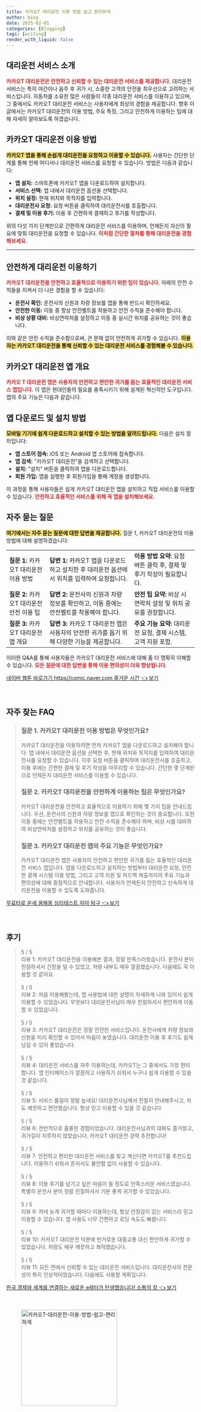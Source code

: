 ```yaml
---
title: 카카오T 대리운전 이용 방법 쉽고 편리하게
author: bing
date: 2025-02-01
categories: [Blogging]
tags: [writing]
render_with_liquid: false
---
```



<h2 id='대리운전 서비스 소개'>대리운전 서비스 소개</h2>

<p><b><span style="color: #ee2323;">카카오T 대리운전은 안전하고 신뢰할 수 있는 대리운전 서비스를 제공합니다.</span></b> 대리운전 서비스는 특히 야간이나 음주 후 귀가 시, 소중한 고객의 안전을 최우선으로 고려하는 서비스입니다. 자동차를 소유한 많은 사람들이 각종 대리운전 서비스를 이용하고 있으며, 그 중에서도 카카오T 대리운전 서비스는 사용자에게 최상의 경험을 제공합니다. 향후 이 글에서는 카카오T 대리운전의 이용 방법, 주요 특징, 그리고 안전하게 이용하는 팁에 대해 자세히 알아보도록 하겠습니다.</p>

<h2 id='카카오T 대리운전 이용 방법'>카카오T 대리운전 이용 방법</h2>

<p><b><span style="background-color: #ffe066;">카카오T 앱을 통해 손쉽게 대리운전을 요청하고 이용할 수 있습니다.</span></b> 사용자는 간단한 단계를 통해 언제 어디서나 대리운전 서비스를 요청할 수 있습니다. 방법은 다음과 같습니다:</p>

<ul>
    <li><b>앱 설치:</b> 스마트폰에 카카오T 앱을 다운로드하여 설치합니다.</li>
    <li><b>서비스 선택:</b> 앱 내에서 대리운전 옵션을 선택합니다.</li>
    <li><b>위치 설정:</b> 현재 위치와 목적지를 입력합니다.</li>
    <li><b>대리운전사 요청:</b> 요청 버튼을 클릭하여 대리운전사를 호출합니다.</li>
    <li><b>결제 및 이용 후기:</b> 이용 후 간편하게 결제하고 후기를 작성합니다.</li>
</ul>

<p>위의 다섯 가지 단계만으로 간편하게 대리운전 서비스를 이용하며, 언제든지 자신의 필요에 맞춰 대리운전을 요청할 수 있습니다. <b><span style="color: #ee2323;">이처럼 간단한 절차를 통해 대리운전을 경험해보세요.</span></b></p>

<hr />

<h2 id='안전하게 대리운전 이용하기'>안전하게 대리운전 이용하기</h2>

<p><b><span style="color: #ee2323;">카카오T 대리운전을 안전하고 효율적으로 이용하기 위한 팁이 있습니다.</span></b> 아래의 안전 수칙들을 지켜서 더 나은 경험을 할 수 있습니다:</p>

<ul>
    <li><b>운전사 확인:</b> 운전사의 신원과 차량 정보를 앱을 통해 반드시 확인하세요.</li>
    <li><b>안전한 이동:</b> 이동 중 항상 안전벨트를 착용하고 안전 수칙을 준수해야 합니다.</li>
    <li><b>비상 상황 대비:</b> 비상연락처를 설정하고 이동 중 실시간 위치를 공유하는 것이 좋습니다.</li>
</ul>

<p>이와 같은 안전 수칙을 준수함으로써, 큰 문제 없이 안전하게 귀가할 수 있습니다. <b><span style="background-color: #ffe066;">이용자는 카카오T 대리운전을 통해 신뢰할 수 있는 대리운전 서비스를 경험해볼 수 있습니다.</span></b></p>

<h2 id='카카오T 대리운전 앱 개요'>카카오T 대리운전 앱 개요</h2>

<p><b><span style="color: #ee2323;">카카오 T 대리운전 앱은 사용자의 안전하고 편안한 귀가를 돕는 효율적인 대리운전 서비스 앱입니다.</span></b> 이 앱은 현대인들의 필요를 충족시키기 위해 설계된 혁신적인 도구입니다. 앱의 주요 기능은 다음과 같습니다.</p>

<h2 id='앱 다운로드 및 설치 방법'>앱 다운로드 및 설치 방법</h2>

<p><b><span style="background-color: #ffe066;">모바일 기기에 쉽게 다운로드하고 설치할 수 있는 방법을 알려드립니다.</span></b> 다음은 설치 절차입니다:</p>

<ul>
    <li><b>앱 스토어 접속:</b> iOS 또는 Android 앱 스토어에 접속합니다.</li>
    <li><b>앱 검색:</b> "카카오T 대리운전"을 검색하고 선택합니다.</li>
    <li><b>설치:</b> "설치" 버튼을 클릭하여 앱을 다운로드합니다.</li>
    <li><b>회원 가입:</b> 앱을 실행한 후 회원가입을 통해 계정을 생성합니다.</li>
</ul>

<p>이 과정을 통해 사용자들은 쉽게 카카오T 대리운전 앱을 설치하고 직접 서비스를 이용할 수 있습니다. <b><span style="color: #ee2323;">안전하고 효율적인 서비스를 위해 꼭 앱을 설치해보세요.</span></b></p>

<h2 id='자주 묻는 질문'>자주 묻는 질문</h2>

<p><b><span style="background-color: #ffe066;">여기에서는 자주 묻는 질문에 대한 답변을 제공합니다.</span></b> 질문 1, 카카오T 대리운전의 이용 방법에 대해 설명하겠습니다:</p>

<table>
    <tr>
        <td><b>질문 1:</b> 카카오T 대리운전 이용 방법</td>
        <td><b>답변 1:</b> 카카오T 앱을 다운로드하고 설치한 후 대리운전 옵션에서 위치를 입력하여 요청합니다.</td>
        <td><b>이용 방법 요약:</b> 요청 버튼 클릭 후, 결제 및 후기 작성이 필요합니다.</td>
    </tr>
    <tr>
        <td><b>질문 2:</b> 카카오T 대리운전 안전 이용 팁</td>
        <td><b>답변 2:</b> 운전사의 신원과 차량 정보를 확인하고, 이동 중에는 안전벨트를 착용해야 합니다.</td>
        <td><b>안전 팁 요약:</b> 비상 시 연락처 설정 및 위치 공유를 권장합니다.</td>
    </tr>
    <tr>
        <td><b>질문 3:</b> 카카오T 대리운전 앱 개요</td>
        <td><b>답변 3:</b> 카카오 T 대리운전 앱은 사용자의 안전한 귀가를 돕기 위해 다양한 기능을 제공합니다.</td>
        <td><b>주요 기능 요약:</b> 대리운전 요청, 결제 시스템, 고객 지원 포함.</td>
    </tr>
</table>

<p>이러한 Q&A를 통해 사용자들은 카카오T 대리운전 서비스에 대해 좀 더 명확히 이해할 수 있습니다. <b><span style="color: #ee2323;">모든 질문에 대한 답변을 통해 이용 편의성이 더욱 향상됩니다.</span></b></p>


<p><a class="click-button" title="네이버 웹툰 바로가기 https//comic.naver.com 즐거운 시간" href="https://aptwhite.github.io/posts/%EB%84%A4%EC%9D%B4%EB%B2%84-%EC%9B%B9%ED%88%B0-%EB%B0%94%EB%A1%9C%EA%B0%80%EA%B8%B0-httpscomic.naver.com-%EC%A6%90%EA%B1%B0%EC%9A%B4-%EC%8B%9C%EA%B0%84/" rel="dofollow">네이버 웹툰 바로가기 https//comic.naver.com 즐거운 시간 👈 보기</a></p><br>
<h2 id='자주_찾는_FAQ'>자주 찾는 FAQ</h2>
<div itemscope="" itemtype="https://schema.org/FAQPage"> 
<blockquote> 
<div itemscope="" itemprop="mainEntity" itemtype="https://schema.org/Question"> 
<h3 itemprop="name">질문 1. 카카오T 대리운전 이용 방법은 무엇인가요?</h3> 
<div itemscope="" itemprop="acceptedAnswer" itemtype="https://schema.org/Answer"> 
<span itemprop="text"> 
<p>카카오T 대리운전을 이용하려면 먼저 카카오T 앱을 다운로드하고 설치해야 합니다. 앱 내에서 대리운전 옵션을 선택한 후, 현재 위치와 목적지를 입력하여 대리운전사를 요청할 수 있습니다. 이후 요청 버튼을 클릭하여 대리운전사를 호출하고, 이용 후에는 간편한 결제 및 후기 작성을 마무리할 수 있습니다. 간단한 몇 단계만으로 언제든지 대리운전 서비스를 이용할 수 있습니다.</p> 
</span> 
</div> 
</div> 

<div itemscope="" itemprop="mainEntity" itemtype="https://schema.org/Question"> 
<h3 itemprop="name">질문 2. 카카오T 대리운전을 안전하게 이용하는 팁은 무엇인가요?</h3> 
<div itemscope="" itemprop="acceptedAnswer" itemtype="https://schema.org/Answer"> 
<span itemprop="text"> 
<p>카카오T 대리운전을 안전하고 효율적으로 이용하기 위해 몇 가지 팁을 안내드립니다. 우선, 운전사의 신원과 차량 정보를 앱으로 확인하는 것이 중요합니다. 또한 이동 중에는 안전벨트를 착용하고 안전 수칙을 준수해야 하며, 비상 시를 대비하여 비상연락처를 설정하고 위치를 공유하는 것이 좋습니다.</p> 
</span> 
</div> 
</div> 

<div itemscope="" itemprop="mainEntity" itemtype="https://schema.org/Question"> 
<h3 itemprop="name">질문 3. 카카오T 대리운전 앱의 주요 기능은 무엇인가요?</h3> 
<div itemscope="" itemprop="acceptedAnswer" itemtype="https://schema.org/Answer"> 
<span itemprop="text"> 
<p>카카오T 대리운전 앱은 사용자의 안전하고 편안한 귀가를 돕는 효율적인 대리운전 서비스 앱입니다. 앱을 다운로드하고 설치하는 방법부터 대리운전 요청, 안전한 결제 시스템 이용 방법, 그리고 고객 지원 및 피드백 제출까지의 주요 기능과 편의성에 대해 중점적으로 안내합니다. 사용자가 언제든지 안전하고 신속하게 대리운전을 이용할 수 있도록 도와줍니다.</p> 
</span> 
</div> 
</div> 
</blockquote> 
</div>
<p><a class="click-button" title="무료타로 운세 꿈해몽 심리테스트 자아 탐구" href="https://aptwhite.github.io/posts/%EB%AC%B4%EB%A3%8C%ED%83%80%EB%A1%9C-%EC%9A%B4%EC%84%B8-%EA%BF%88%ED%95%B4%EB%AA%BD-%EC%8B%AC%EB%A6%AC%ED%85%8C%EC%8A%A4%ED%8A%B8-%EC%9E%90%EC%95%84-%ED%83%90%EA%B5%AC/" rel="dofollow">무료타로 운세 꿈해몽 심리테스트 자아 탐구 👈 보기</a></p><br>
<h2 id='후기'>후기</h2>
<div itemscope itemtype="https://schema.org/Product">
  <blockquote>
  <div itemprop="review" itemscope itemtype="https://schema.org/Review">
      <div itemprop="reviewRating" itemscope itemtype="https://schema.org/Rating"> <span itemprop="ratingValue">5</span> / <span itemprop="bestRating">5</span> </div>
      <span itemprop="reviewBody">리뷰 1: 카카오T 대리운전을 이용해본 결과, 정말 만족스러웠습니다. 운전사 분이 친절하셔서 긴장을 덜 수 있었고, 차량 내부도 매우 깔끔했습니다. 다음에도 꼭 이용할 것 같아요.</span>
  </div>
  <br>
  <div itemprop="review" itemscope itemtype="https://schema.org/Review">
      <div itemprop="reviewRating" itemscope itemtype="https://schema.org/Rating"> <span itemprop="ratingValue">5</span> / <span itemprop="bestRating">5</span> </div>
      <span itemprop="reviewBody">리뷰 2: 처음 이용해봤는데, 앱 사용법에 대한 설명이 자세하게 나와 있어서 쉽게 이용할 수 있었습니다. 무엇보다 대리운전사님이 매우 친절하셔서 편안하게 이동할 수 있었습니다.</span>
  </div>
  <br>
  <div itemprop="review" itemscope itemtype="https://schema.org/Review">
      <div itemprop="reviewRating" itemscope itemtype="https://schema.org/Rating"> <span itemprop="ratingValue">5</span> / <span itemprop="bestRating">5</span> </div>
      <span itemprop="reviewBody">리뷰 3: 카카오T 대리운전은 정말 안전한 서비스입니다. 운전사에게 차량 정보와 신원을 미리 확인할 수 있어서 마음이 놓였습니다. 대리운전 이용 후 후기도 쉽게 남길 수 있어 좋았습니다.</span>
  </div>
  <br>
  <div itemprop="review" itemscope itemtype="https://schema.org/Review">
      <div itemprop="reviewRating" itemscope itemtype="https://schema.org/Rating"> <span itemprop="ratingValue">5</span> / <span itemprop="bestRating">5</span> </div>
      <span itemprop="reviewBody">리뷰 4: 대리운전 서비스를 자주 이용하는데, 카카오T는 그 중에서도 가장 편리합니다. 앱 인터페이스가 깔끔하고 사용하기 쉬워서 누구나 쉽게 이용할 수 있을 것 같습니다.</span>
  </div>
  <br>
  <div itemprop="review" itemscope itemtype="https://schema.org/Review">
      <div itemprop="reviewRating" itemscope itemtype="https://schema.org/Rating"> <span itemprop="ratingValue">5</span> / <span itemprop="bestRating">5</span> </div>
      <span itemprop="reviewBody">리뷰 5: 서비스 품질이 정말 높네요! 대리운전사님께서 친절히 안내해주시고, 차도 깨끗하고 편안했습니다. 항상 믿고 이용할 수 있을 것 같습니다.</span>
  </div>
  <br>
  <div itemprop="review" itemscope itemtype="https://schema.org/Review">
      <div itemprop="reviewRating" itemscope itemtype="https://schema.org/Rating"> <span itemprop="ratingValue">5</span> / <span itemprop="bestRating">5</span> </div>
      <span itemprop="reviewBody">리뷰 6: 전반적으로 훌륭한 경험이었습니다. 대리운전사님과의 대화도 즐거웠고, 귀가길이 지루하지 않았습니다. 카카오T 대리운전 강력 추천합니다!</span>
  </div>
  <br>
  <div itemprop="review" itemscope itemtype="https://schema.org/Review">
      <div itemprop="reviewRating" itemscope itemtype="https://schema.org/Rating"> <span itemprop="ratingValue">5</span> / <span itemprop="bestRating">5</span> </div>
      <span itemprop="reviewBody">리뷰 7: 안전하고 편리한 대리운전 서비스를 찾고 계신다면 카카오T를 추천드립니다. 이용하기 쉬워서 혼자서도 불안함 없이 사용할 수 있습니다.</span>
  </div>
  <br>
  <div itemprop="review" itemscope itemtype="https://schema.org/Review">
      <div itemprop="reviewRating" itemscope itemtype="https://schema.org/Rating"> <span itemprop="ratingValue">5</span> / <span itemprop="bestRating">5</span> </div>
      <span itemprop="reviewBody">리뷰 8: 이용 후기를 남기고 싶은 마음이 들 정도로 만족스러운 서비스였습니다. 특별히 운전사 분이 정말 친절하셔서 기분 좋게 귀가할 수 있었습니다.</span>
  </div>
  <br>
  <div itemprop="review" itemscope itemtype="https://schema.org/Review">
      <div itemprop="reviewRating" itemscope itemtype="https://schema.org/Rating"> <span itemprop="ratingValue">5</span> / <span itemprop="bestRating">5</span> </div>
      <span itemprop="reviewBody">리뷰 9: 저녁 늦게 귀가할 때마다 이용하는데, 항상 안정감이 있는 서비스라 믿고 이용할 수 있습니다. 앱 사용도 너무 간편하고 로딩 속도도 빠릅니다.</span>
  </div>
  <br>
  <div itemprop="review" itemscope itemtype="https://schema.org/Review">
      <div itemprop="reviewRating" itemscope itemtype="https://schema.org/Rating"> <span itemprop="ratingValue">5</span> / <span itemprop="bestRating">5</span> </div>
      <span itemprop="reviewBody">리뷰 10: 카카오T 대리운전 덕분에 번거로운 대중교통 대신 편안하게 귀가할 수 있었습니다. 차량도 매우 깨끗하고 쾌적했습니다.</span>
  </div>
  <br>
  <div itemprop="review" itemscope itemtype="https://schema.org/Review">
      <div itemprop="reviewRating" itemscope itemtype="https://schema.org/Rating"> <span itemprop="ratingValue">5</span> / <span itemprop="bestRating">5</span> </div>
      <span itemprop="reviewBody">리뷰 11: 모든 면에서 신뢰할 수 있는 대리운전 서비스입니다. 대리운전사의 전문성이 특히 인상적이었습니다. 다음에도 사용할 계획입니다.</span>
  </div>
  </blockquote>
</div>
<p><a class="click-button" title="한국 경제와 세계를 연결하는 새로운 e레터가 탄생했습니다! 소통의 장" href="https://aptwhite.github.io/posts/%ED%95%9C%EA%B5%AD-%EA%B2%BD%EC%A0%9C%EC%99%80-%EC%84%B8%EA%B3%84%EB%A5%BC-%EC%97%B0%EA%B2%B0%ED%95%98%EB%8A%94-%EC%83%88%EB%A1%9C%EC%9A%B4-e%EB%A0%88%ED%84%B0%EA%B0%80-%ED%83%84%EC%83%9D%ED%96%88%EC%8A%B5%EB%8B%88%EB%8B%A4!-%EC%86%8C%ED%86%B5%EC%9D%98-%EC%9E%A5/" rel="dofollow">한국 경제와 세계를 연결하는 새로운 e레터가 탄생했습니다! 소통의 장 👈 보기</a></p><br>
<figure class="image"><img src="https://aptwhite.github.io/assets/img/thumbnail/카카오T-대리운전-이용-방법-쉽고-편리하게.webp" alt="카카오T-대리운전-이용-방법-쉽고-편리하게" width="256" height="256"></figure>